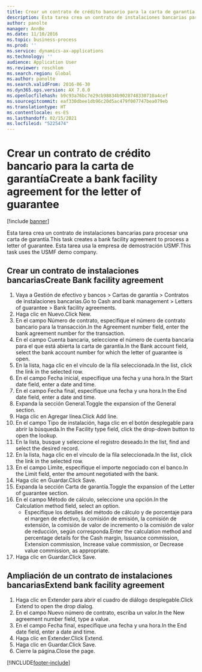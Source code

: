 ```yaml
---
title: Crear un contrato de crédito bancario para la carta de garantía
description: Esta tarea crea un contrato de instalaciones bancarias para procesar una carta de garantía.
author: panolte
manager: AnnBe
ms.date: 11/10/2016
ms.topic: business-process
ms.prod: ''
ms.service: dynamics-ax-applications
ms.technology: ''
audience: Application User
ms.reviewer: roschlom
ms.search.region: Global
ms.author: panolte
ms.search.validFrom: 2016-06-30
ms.dyn365.ops.version: AX 7.0.0
ms.openlocfilehash: b9c93a76bc7e29cb98834b9028748330710a4cef
ms.sourcegitcommit: eaf330dbee1db96c20d5ac479f007747bea079eb
ms.translationtype: HT
ms.contentlocale: es-ES
ms.lasthandoff: 02/15/2021
ms.locfileid: "5225474"
---
```

# <a name="create-a-bank-facility-agreement-for-the-letter-of-guarantee"></a><span data-ttu-id="a9cb1-103">Crear un contrato de crédito bancario para la carta de garantía</span><span class="sxs-lookup"><span data-stu-id="a9cb1-103">Create a bank facility agreement for the letter of guarantee</span></span>

[!include [banner](../../includes/banner.md)]

<span data-ttu-id="a9cb1-104">Esta tarea crea un contrato de instalaciones bancarias para procesar una carta de garantía.</span><span class="sxs-lookup"><span data-stu-id="a9cb1-104">This task creates a bank facility agreement to process a letter of guarantee.</span></span> <span data-ttu-id="a9cb1-105">Esta tarea usa la empresa de demostración USMF.</span><span class="sxs-lookup"><span data-stu-id="a9cb1-105">This task uses the USMF demo company.</span></span> 


## <a name="create-bank-facility-agreement"></a><span data-ttu-id="a9cb1-106">Crear un contrato de instalaciones bancarias</span><span class="sxs-lookup"><span data-stu-id="a9cb1-106">Create Bank facility agreement</span></span>
1. <span data-ttu-id="a9cb1-107">Vaya a Gestión de efectivo y bancos > Cartas de garantía > Contratos de instalaciones bancarias.</span><span class="sxs-lookup"><span data-stu-id="a9cb1-107">Go to Cash and bank management > Letters of guarantee > Bank facility agreements.</span></span>
2. <span data-ttu-id="a9cb1-108">Haga clic en Nuevo.</span><span class="sxs-lookup"><span data-stu-id="a9cb1-108">Click New.</span></span>
3. <span data-ttu-id="a9cb1-109">En el campo Número de contrato, especifique el número de contrato bancario para la transacción.</span><span class="sxs-lookup"><span data-stu-id="a9cb1-109">In the Agreement number field, enter the bank agreement number for the transaction.</span></span>
4. <span data-ttu-id="a9cb1-110">En el campo Cuenta bancaria, seleccione el número de cuenta bancaria para el que está abierta la carta de garantía.</span><span class="sxs-lookup"><span data-stu-id="a9cb1-110">In the Bank account field, select the bank account number for which the letter of guarantee is open.</span></span> 
5. <span data-ttu-id="a9cb1-111">En la lista, haga clic en el vínculo de la fila seleccionada.</span><span class="sxs-lookup"><span data-stu-id="a9cb1-111">In the list, click the link in the selected row.</span></span>
6. <span data-ttu-id="a9cb1-112">En el campo Fecha inicial, especifique una fecha y una hora.</span><span class="sxs-lookup"><span data-stu-id="a9cb1-112">In the Start date field, enter a date and time.</span></span>
7. <span data-ttu-id="a9cb1-113">En el campo Fecha final, especifique una fecha y una hora.</span><span class="sxs-lookup"><span data-stu-id="a9cb1-113">In the End date field, enter a date and time.</span></span>
8. <span data-ttu-id="a9cb1-114">Expanda la sección General.</span><span class="sxs-lookup"><span data-stu-id="a9cb1-114">Toggle the expansion of the General section.</span></span>
9. <span data-ttu-id="a9cb1-115">Haga clic en Agregar línea.</span><span class="sxs-lookup"><span data-stu-id="a9cb1-115">Click Add line.</span></span>
10. <span data-ttu-id="a9cb1-116">En el campo Tipo de instalación, haga clic en el botón desplegable para abrir la búsqueda.</span><span class="sxs-lookup"><span data-stu-id="a9cb1-116">In the Facility type field, click the drop-down button to open the lookup.</span></span>
11. <span data-ttu-id="a9cb1-117">En la lista, busque y seleccione el registro deseado.</span><span class="sxs-lookup"><span data-stu-id="a9cb1-117">In the list, find and select the desired record.</span></span>
12. <span data-ttu-id="a9cb1-118">En la lista, haga clic en el vínculo de la fila seleccionada.</span><span class="sxs-lookup"><span data-stu-id="a9cb1-118">In the list, click the link in the selected row.</span></span>
13. <span data-ttu-id="a9cb1-119">En el campo Límite, especifique el importe negociado con el banco.</span><span class="sxs-lookup"><span data-stu-id="a9cb1-119">In the Limit field, enter the amount negotiated with the bank.</span></span>
14. <span data-ttu-id="a9cb1-120">Haga clic en Guardar.</span><span class="sxs-lookup"><span data-stu-id="a9cb1-120">Click Save.</span></span>
15. <span data-ttu-id="a9cb1-121">Expanda la sección Carta de garantía.</span><span class="sxs-lookup"><span data-stu-id="a9cb1-121">Toggle the expansion of the Letter of guarantee section.</span></span>
16. <span data-ttu-id="a9cb1-122">En el campo Método de cálculo, seleccione una opción.</span><span class="sxs-lookup"><span data-stu-id="a9cb1-122">In the Calculation method field, select an option.</span></span>
    * <span data-ttu-id="a9cb1-123">Especifique los detalles del método de cálculo y de porcentaje para el margen de efectivo, la comisión de emisión, la comisión de extensión, la comisión de valor de incremento o la comisión de valor de reducción, según corresponda.</span><span class="sxs-lookup"><span data-stu-id="a9cb1-123">Enter the calculation method and percentage details for the Cash margin, Issuance commission, Extension commission, Increase value commission, or Decrease value commission, as appropriate.</span></span>   
17. <span data-ttu-id="a9cb1-124">Haga clic en Guardar.</span><span class="sxs-lookup"><span data-stu-id="a9cb1-124">Click Save.</span></span>

## <a name="extend-bank-facility-agreement"></a><span data-ttu-id="a9cb1-125">Ampliación de un contrato de instalaciones bancarias</span><span class="sxs-lookup"><span data-stu-id="a9cb1-125">Extend bank facility agreement</span></span>
1. <span data-ttu-id="a9cb1-126">Haga clic en Extender para abrir el cuadro de diálogo desplegable.</span><span class="sxs-lookup"><span data-stu-id="a9cb1-126">Click Extend to open the drop dialog.</span></span>
2. <span data-ttu-id="a9cb1-127">En el campo Nuevo número de contrato, escriba un valor.</span><span class="sxs-lookup"><span data-stu-id="a9cb1-127">In the New agreement number field, type a value.</span></span>
3. <span data-ttu-id="a9cb1-128">En el campo Fecha final, especifique una fecha y una hora.</span><span class="sxs-lookup"><span data-stu-id="a9cb1-128">In the End date field, enter a date and time.</span></span>
4. <span data-ttu-id="a9cb1-129">Haga clic en Extender.</span><span class="sxs-lookup"><span data-stu-id="a9cb1-129">Click Extend.</span></span>
5. <span data-ttu-id="a9cb1-130">Haga clic en Guardar.</span><span class="sxs-lookup"><span data-stu-id="a9cb1-130">Click Save.</span></span>
6. <span data-ttu-id="a9cb1-131">Cierre la página.</span><span class="sxs-lookup"><span data-stu-id="a9cb1-131">Close the page.</span></span>



[!INCLUDE[footer-include](../../../includes/footer-banner.md)]